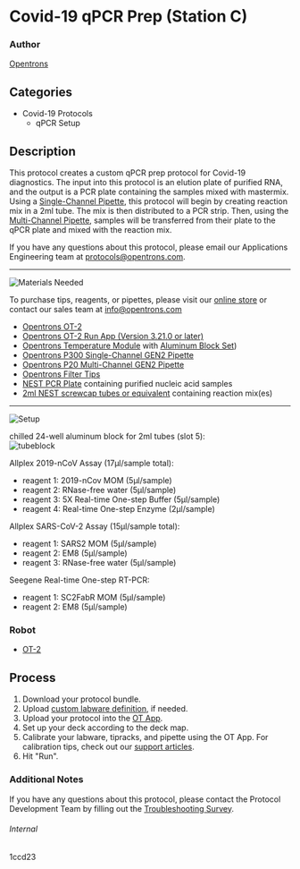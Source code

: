 # Covid-19 qPCR Prep (Station C)

### Author
[Opentrons](https://opentrons.com/)

## Categories
* Covid-19 Protocols
	* qPCR Setup


## Description
This protocol creates a custom qPCR prep protocol for Covid-19 diagnostics. The input into this protocol is an elution plate of purified RNA, and the output is a PCR plate containing the samples mixed with mastermix.
Using a [Single-Channel Pipette](https://shop.opentrons.com/collections/ot-2-pipettes/products/single-channel-electronic-pipette), this protocol will begin by creating reaction mix in a 2ml tube. The mix is then distributed to a PCR strip. Then, using the [Multi-Channel Pipette](https://shop.opentrons.com/collections/ot-2-pipettes/products/8-channel-electronic-pipette), samples will be transferred from their plate to the qPCR plate and mixed with the reaction mix.

If you have any questions about this protocol, please email our Applications Engineering team at [protocols@opentrons.com](mailto:protocols@opentrons.com).

---
![Materials Needed](https://s3.amazonaws.com/opentrons-protocol-library-website/custom-README-images/001-General+Headings/materials.png)

To purchase tips, reagents, or pipettes, please visit our [online store](https://shop.opentrons.com/) or contact our sales team at [info@opentrons.com](mailto:info@opentrons.com)

* [Opentrons OT-2](https://shop.opentrons.com/collections/ot-2-robot/products/ot-2)
* [Opentrons OT-2 Run App (Version 3.21.0 or later)](https://opentrons.com/ot-app/)
* [Opentrons Temperature Module](https://shop.opentrons.com/collections/hardware-modules/products/tempdeck) with [Aluminum Block Set](https://shop.opentrons.com/collections/hardware-modules/products/aluminum-block-set))
* [Opentrons P300 Single-Channel GEN2 Pipette](https://shop.opentrons.com/collections/ot-2-pipettes/products/single-channel-electronic-pipette)
* [Opentrons P20 Multi-Channel GEN2 Pipette](https://shop.opentrons.com/collections/ot-2-pipettes/products/8-channel-electronic-pipette)
* [Opentrons Filter Tips](https://shop.opentrons.com/collections/opentrons-tips)
* [NEST PCR Plate](https://shop.opentrons.com/collections/lab-plates/products/nest-0-1-ml-96-well-pcr-plate-full-skirt) containing purified nucleic acid samples
* [2ml NEST screwcap tubes or equivalent](https://shop.opentrons.com/collections/tubes/products/nest-microcentrifuge-tubes) containing reaction mix(es)


---
![Setup](https://s3.amazonaws.com/opentrons-protocol-library-website/custom-README-images/001-General+Headings/Setup.png)

chilled 24-well aluminum block for 2ml tubes (slot 5):  
![tubeblock](https://opentrons-protocol-library-website.s3.amazonaws.com/custom-README-images/1ccd23/stationCtubeblock.png)

Allplex 2019-nCoV Assay (17µl/sample total):  
* reagent 1: 2019-nCov MOM (5µl/sample)
* reagent 2: RNase-free water (5µl/sample)
* reagent 3: 5X Real-time One-step Buffer (5µl/sample)
* reagent 4: Real-time One-step Enzyme (2µl/sample)

Allplex SARS-CoV-2 Assay (15µl/sample total):  
* reagent 1: SARS2 MOM (5µl/sample)
* reagent 2: EM8 (5µl/sample)
* reagent 3: RNase-free water (5µl/sample)

Seegene Real-time One-step RT-PCR:  
* reagent 1: SC2FabR MOM (5µl/sample)
* reagent 2: EM8 (5µl/sample)

### Robot
* [OT-2](https://opentrons.com/ot-2)

## Process

1. Download your protocol bundle.
2. Upload [custom labware definition](https://support.opentrons.com/en/articles/3136506-using-labware-in-your-protocols), if needed.
3. Upload your protocol into the [OT App](https://opentrons.com/ot-app).
4. Set up your deck according to the deck map.
5. Calibrate your labware, tipracks, and pipette using the OT App. For calibration tips, check out our [support articles](https://support.opentrons.com/en/collections/1559720-guide-for-getting-started-with-the-ot-2).
6. Hit "Run".

### Additional Notes
If you have any questions about this protocol, please contact the Protocol Development Team by filling out the [Troubleshooting Survey](https://protocol-troubleshooting.paperform.co/).

###### Internal
1ccd23
